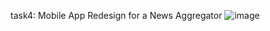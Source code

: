 task4:
Mobile App Redesign for a News Aggregator
![image](https://github.com/shalini22121/codeclause/assets/142773026/d2aad43e-81ca-4251-bd30-83f1e0c3e3b6)
